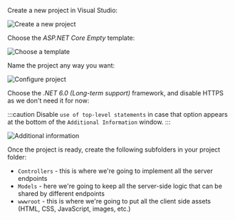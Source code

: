 Create a new project in Visual Studio:

![Create a new project](create-project.webp)

Choose the _ASP.NET Core Empty_ template:

![Choose a template](choose-template.webp)

Name the project any way you want:

![Configure project](configure-project.webp)

Choose the _.NET 6.0 (Long-term support)_ framework, and disable HTTPS as we don't need it for now:

:::caution
Disable `use of top-level statements` in case that option appears at the bottom of the `Additional Information` window.
:::


![Additional information](additional-info.webp)

Once the project is ready, create the following subfolders in your project folder:

- `Controllers` - this is where we're going to implement all the server endpoints
- `Models` - here we're going to keep all the server-side logic that can be shared by different endpoints
- `wwwroot` - this is where we're going to put all the client side assets (HTML, CSS, JavaScript, images, etc.)
